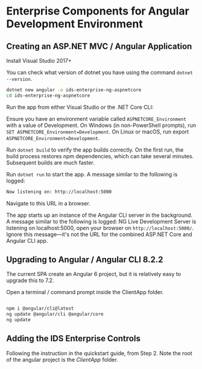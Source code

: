 # Enterprise Components for Angular Development Environment

## Creating an ASP.NET MVC / Angular Application

Install Visual Studio 2017+

You can check what version of dotnet you have using the command `dotnet --version`.

```sh
dotnet new angular -o ids-enterprise-ng-aspnetcore
cd ids-enterprise-ng-aspnetcore
```

Run the app from either Visual Studio or the .NET Core CLI:

Ensure you have an environment variable called `ASPNETCORE_Environment` with a value of Development. On Windows (in non-PowerShell prompts), run `SET ASPNETCORE_Environment=Development`. On Linux or macOS, run export `ASPNETCORE_Environment=Development`.

Run `dotnet build` to verify the app builds correctly. On the first run, the build process restores npm dependencies, which can take several minutes. Subsequent builds are much faster.

Run `dotnet run` to start the app. A message similar to the following is logged:

```sh
Now listening on: http://localhost:5000
```

Navigate to this URL in a browser.

The app starts up an instance of the Angular CLI server in the background. A message similar to the following is logged: NG Live Development Server is listening on localhost:5000, open your browser on `http://localhost:5000/`. Ignore this message—it's not the URL for the combined ASP.NET Core and Angular CLI app.

## Upgrading to Angular / Angular CLI 8.2.2

The current SPA create an Angular 6 project, but it is relatively easy to upgrade this to 7.2.

Open a terminal / command prompt inside the ClientApp folder.

```sh

npm i @angular/cli@latest
ng update @angular/cli @angular/core
ng update
```

## Adding the IDS Enterprise Controls

Following the instruction in the quickstart guide, from Step 2.  Note the root of the angular project is the *ClientApp* folder.
